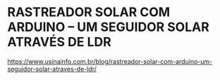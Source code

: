 # RASTREADOR SOLAR COM ARDUINO – UM SEGUIDOR SOLAR ATRAVÉS DE LDR
https://www.usinainfo.com.br/blog/rastreador-solar-com-arduino-um-seguidor-solar-atraves-de-ldr/
